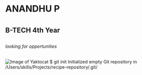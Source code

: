 # ANANDHU P <h1>
## B-TECH 4th Year <h2> 
###### looking for oppertunities <h6> 
![Image of Yaktocat](https://octodex.github.com/images/yaktocat.png)
$ git init
Initialized empty Git repository in /Users/skills/Projects/recipe-repository/.git/
